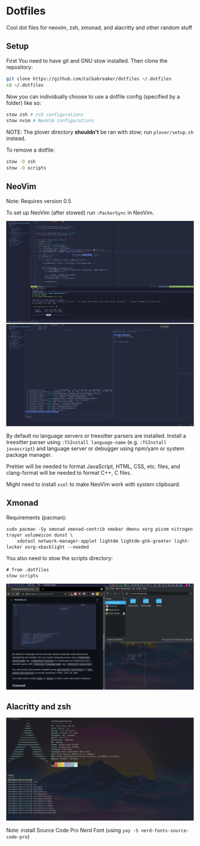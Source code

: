 # Dotfiles

Cool dot files for neovim, zsh, xmonad, and alacritty and other random stuff

## Setup

First You need to have git and GNU stow installed.
Then clone the repository:

```sh
git clone https://github.com/Calbabreaker/dotfiles ~/.dotfiles
cd ~/.dotfiles
```

Now you can individually choose to use a dotfile config (specified by a folder) like so:

```sh
stow zsh # zsh configurations
stow nvim # NeoVim configurations
```

NOTE: The plover directory **shouldn't** be ran with stow; run `plover/setup.sh` instead.

To remove a dotfile:

```sh
stow -D zsh
stow -D scripts
```

## NeoVim

Note: Requires version 0.5

To set up NeoVim (after stowed) run `:PackerSync` in NeoVim.

![nvim-screenshot0](./.github/nvim-screenshot0.png)
![nvim-screenshot1](./.github/nvim-screenshot1.png)

By default no language servers or treesitter parsers are installed.
Install a treesitter parser using `:TSInstall language-name` (e.g. `:TSInstall javascript`)
and language server or debugger using npm/yarn or system package manager.

Prettier will be needed to format JavaScript, HTML, CSS, etc. files, and
clang-format will be needed to format C++, C files.

Might need to install `xsel` to make NeoVim work with system clipboard.

## Xmonad

Requirements (pacman):

```
sudo pacman -Sy xmonad xmonad-contrib xmobar dmenu xorg picom nitrogen trayer volumeicon dunst \
    xdotool network-manager-applet lightdm lightdm-gtk-greeter light-locker xorg-xbacklight --needed
```

You also need to stow the scripts directory:

```
# from .dotfiles
stow scripts
```

![xmonad-screenshot0](./.github/xmonad-screenshot0.png)

## Alacritty and zsh

![zsh-screenshot0](./.github/zsh-screenshot0.png)

Note: install Source Code Pro Nerd Font (using `yay -S nerd-fonts-source-code-pro`)

